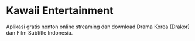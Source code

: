 # Kawaii Entertainment
Aplikasi gratis nonton online streaming dan download Drama Korea (Drakor) dan Film Subtitle Indonesia.

